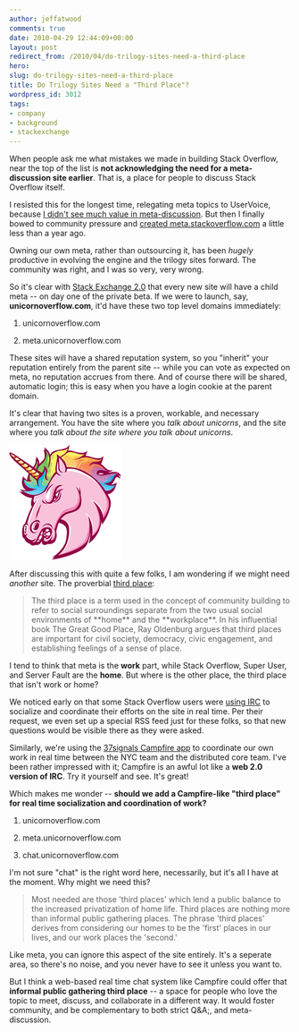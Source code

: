 ```yaml
---
author: jeffatwood
comments: true
date: 2010-04-29 12:44:09+00:00
layout: post
redirect_from: /2010/04/do-trilogy-sites-need-a-third-place
hero: 
slug: do-trilogy-sites-need-a-third-place
title: Do Trilogy Sites Need a "Third Place"?
wordpress_id: 3012
tags:
- company
- background
- stackexchange
---
```



When people ask me what mistakes we made in building Stack Overflow, near the top of the list is **not acknowledging the need for a meta-discussion site earlier**. That is, a place for people to discuss Stack Overflow itself.



I resisted this for the longest time, relegating meta topics to UserVoice, because [I didn't see much value in meta-discussion](http://www.codinghorror.com/blog/2009/07/meta-is-murder.html). But then I finally bowed to community pressure and [created meta.stackoverflow.com](http://blog.stackoverflow.com/2009/06/cmon-get-meta/) a little less than a year ago.



Owning our own meta, rather than outsourcing it, has been _hugely_ productive in evolving the engine and the trilogy sites forward. The community was right, and I was so very, very wrong. 



So it's clear with [Stack Exchange 2.0](http://blog.stackexchange.com/post/518474918/stack-exchange-2-0) that every new site will have a child meta -- on day one of the private beta. If we were to launch, say, **unicornoverflow.com**, it'd have these two top level domains immediately:







  1. unicornoverflow.com

  2. meta.unicornoverflow.com




These sites will have a shared reputation system, so you "inherit" your reputation entirely from the parent site -- while you can vote as expected on meta, no reputation accrues from there. And of course there will be shared, automatic login; this is easy when you have a login cookie at the parent domain.



It's clear that having two sites is a proven, workable, and necessary arrangement. You have the site where you _talk about unicorns_, and the site where you _talk about the site where you talk about unicorns_.



![](/images/wordpress/angry_unicorn.png)



After discussing this with quite a few folks, I am wondering if we might need _another_ site. The proverbial [third place](http://en.wikipedia.org/wiki/Third_place):





<blockquote>
The third place is a term used in the concept of community building to refer to social surroundings separate from the two usual social environments of **home** and the **workplace**. In his influential book The Great Good Place, Ray Oldenburg argues that third places are important for civil society, democracy, civic engagement, and establishing feelings of a sense of place.
</blockquote>





I tend to think that meta is the **work** part, while Stack Overflow, Super User, and Server Fault are the **home**. But where is the other place, the third place that isn't work or home?



We noticed early on that some Stack Overflow users were [using IRC](http://meta.stackoverflow.com/questions/tagged/irc) to socialize and coordinate their efforts on the site in real time. Per their request, we even set up a special RSS feed just for these folks, so that new questions would be visible there as they were asked.



Similarly, we're using the [37signals Campfire app](http://campfirenow.com/) to coordinate our own work in real time between the NYC team and the distributed core team. I've been rather impressed with it; Campfire is an awful lot like a **web 2.0 version of IRC**. Try it yourself and see. It's great!



Which makes me wonder -- **should we add a Campfire-like "third place" for real time socialization and coordination of work?**







  1. unicornoverflow.com

  2. meta.unicornoverflow.com

  3. chat.unicornoverflow.com




I'm not sure "chat" is the right word here, necessarily, but it's all I have at the moment. Why might we need this?





<blockquote>
Most needed are those 'third places' which lend a public balance to the increased privatization of home life. Third places are nothing more than informal public gathering places. The phrase 'third places' derives from considering our homes to be the 'first' places in our lives, and our work places the 'second.'
</blockquote>





Like meta, you can ignore this aspect of the site entirely. It's a seperate area, so there's no noise, and you never have to see it unless you want to.



But I think a web-based real time chat system like Campfire could offer that **informal public gathering third place** -- a space for people who love the topic to meet, discuss, and collaborate in a different way. It would foster community, and be complementary to both strict Q&A;, and meta-discussion.

